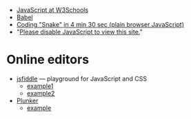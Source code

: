 
* [JavaScript at W3Schools](https://www.w3schools.com/js/default.asp)
* [Babel](https://babeljs.io/)
* [Coding "Snake" in 4 min 30 sec (plain browser JavaScript)](https://www.youtube.com/watch?v=xGmXxpIj6vs)
* "[Please disable JavaScript to view this site.](https://remysharp.com/2020/11/30/please-disable-javascript-to-view-this-site)"

# Online editors

* [jsfiddle](http://jsfiddle.net) &mdash; playground for JavaScript and CSS
  - [example1](http://jsfiddle.net/m26frngk/)
  - [example2](http://jsfiddle.net/arunpjohny/e4WhE/)
* [Plunker](http://plnkr.co/)
  - [example](http://plnkr.co/edit/UQL5Xa4yv6coCWIhmbyD)

